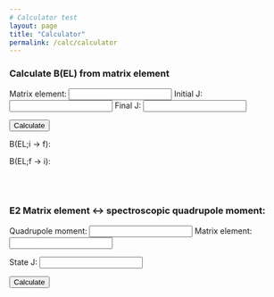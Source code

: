 ```yaml
---
# Calculator test
layout: page
title: "Calculator"
permalink: /calc/calculator
---
```


### Calculate B(EL) from matrix element

Matrix element:  <input id="ME" type="number">
Initial J: <input id="InitJ" type="number">
Final J: <input id="FinaJ" type="number">


<button type="button" onclick="CalcBEL()">
  Calculate</button>

B(EL;i &#8594; f): 
<p style="display:inline" id="BELif"></p>  

B(EL;f &#8594; i):  
<p style="display:inline" id="BELfi"></p>

<BR>
<BR>

### E2 Matrix element &#8596; spectroscopic quadrupole moment:

Quadrupole moment: <input id="Q" type="number">
Matrix element: <input id="E2" type="number">

State J: <input id="J" type="number">

<button type="button" onclick="CalcMEQMom()">
  Calculate</button>


<script>
  function CalcBEL(){
    var ME = document.getElementById("ME").value;
    var initJ = document.getElementById("InitJ").value;
    var finaJ = document.getElementById("FinaJ").value;
    var BELif = Math.pow(ME,2)/(2*initJ+1);
    var BELfi = Math.pow(ME,2)/(2*finaJ+1);
    var BELifstring = BELif.toFixed(5).toString();
    var BELfistring = BELfi.toFixed(5).toString();
    document.getElementById("BELif").innerHTML=BELifstring;
    document.getElementById("BELfi").innerHTML=BELfistring;
    document.getElementById("Test").innerHTML=finaJ;
  }
  function CalcMEQMom(){
    var ME = document.getElementById("E2").value;
    var Q = document.getElementById("Q").value;
    var J = document.getElementById("J").value;
    var qMom = 0;
    var E2 = 0;
    if(Math.abs(ME)>0){
      qMom = ME * Math.sqrt(((J * (2 * J -1))/((2*J+1)*(2*J+3)*(J+1))) * (16*Math.pi()/5.))
    }
    if(Math.abs(Q)>0){
      E2 = Q / Math.sqrt(((J * (2 * J -1))/((2*J+1)*(2*J+3)*(J+1))) * (16*Math.pi()/5.))
    }
    document.getElementById("E2").value=E2.toFixed(5).toString();
    document.getElementById("BELfi").value=qMom.toFixed(5).toString();
  
  }
</script>
